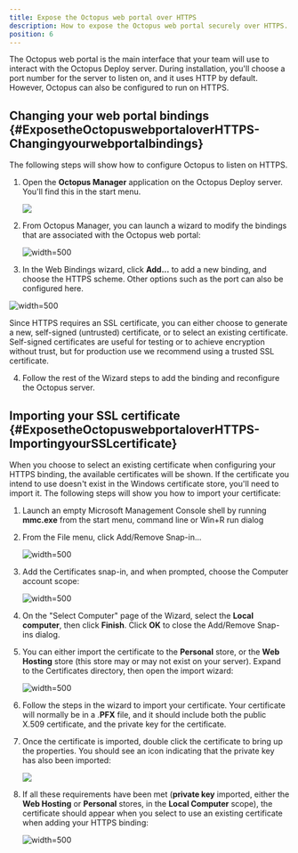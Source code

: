 ```yaml
---
title: Expose the Octopus web portal over HTTPS
description: How to expose the Octopus web portal securely over HTTPS.
position: 6
---
```


The Octopus web portal is the main interface that your team will use to interact with the Octopus Deploy server. During installation, you'll choose a port number for the server to listen on, and it uses HTTP by default. However, Octopus can also be configured to run on HTTPS.

## Changing your web portal bindings {#ExposetheOctopuswebportaloverHTTPS-Changingyourwebportalbindings}

The following steps will show how to configure Octopus to listen on HTTPS.

1. Open the **Octopus Manager** application on the Octopus Deploy server. You'll find this in the start menu.

    ![](/docs/images/3048148/3278103.png)
    
2. From Octopus Manager, you can launch a wizard to modify the bindings that are associated with the Octopus web portal:

    ![](/docs/images/3048148/3278102.png "width=500")
    
3. In the Web Bindings wizard, click **Add...** to add a new binding, and choose the HTTPS scheme. Other options such as the port can also be configured here.  

  ![](/docs/images/3048148/3278452.png "width=500")  
  
  Since HTTPS requires an SSL certificate, you can either choose to generate a new, self-signed (untrusted) certificate, or to select an existing certificate. Self-signed certificates are useful for testing or to achieve encryption without trust, but for production use we recommend using a trusted SSL certificate.  
  
4. Follow the rest of the Wizard steps to add the binding and reconfigure the Octopus server.  

## Importing your SSL certificate {#ExposetheOctopuswebportaloverHTTPS-ImportingyourSSLcertificate}

When you choose to select an existing certificate when configuring your HTTPS binding, the available certificates will be shown. If the certificate you intend to use doesn't exist in the Windows certificate store, you'll need to import it. The following steps will show you how to import your certificate:

1. Launch an empty Microsoft Management Console shell by running **mmc.exe** from the start menu, command line or Win+R run dialog

2. From the File menu, click Add/Remove Snap-in...  

    ![](/docs/images/3048148/3278110.png "width=500")  
    
3. Add the Certificates snap-in, and when prompted, choose the Computer account scope:  

    ![](/docs/images/3048148/3278101.png "width=500")  
    
4. On the "Select Computer" page of the Wizard, select the **Local computer**, then click **Finish**. Click **OK** to close the Add/Remove Snap-ins dialog.  

5. You can either import the certificate to the **Personal** store, or the **Web Hosting** store (this store may or may not exist on your server). Expand to the Certificates directory, then open the import wizard:  

    ![](/docs/images/3048148/3278100.png "width=500")  
    
6. Follow the steps in the wizard to import your certificate. Your certificate will normally be in a .**PFX** file, and it should include both the public X.509 certificate, and the private key for the certificate.  

7. Once the certificate is imported, double click the certificate to bring up the properties. You should see an icon indicating that the private key has also been imported:  

    ![](/docs/images/3048148/3278099.png)  
    
8. If all these requirements have been met (**private key** imported, either the **Web Hosting** or **Personal** stores, in the **Local Computer** scope), the certificate should appear when you select to use an existing certificate when adding your HTTPS binding:  

    ![](/docs/images/3048148/3278454.png "width=500")  
